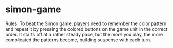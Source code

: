 # simon-game
Rules:
To beat the Simon game, players need to remember the color pattern and repeat it by pressing the colored buttons on the game unit in the correct order. It starts off at a rather steady pace, but the more you play, the more complicated the patterns become, building suspense with each turn.
